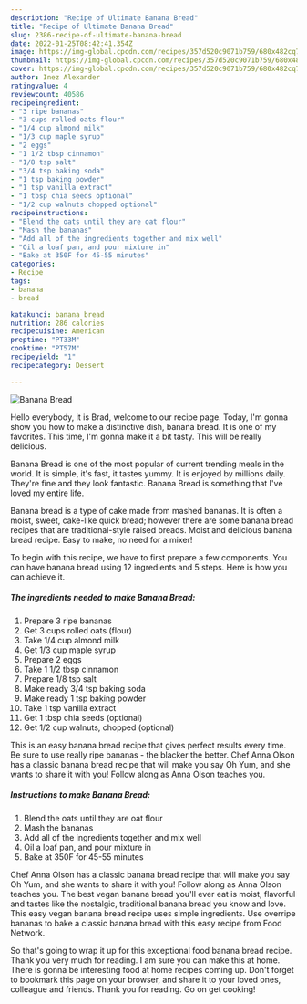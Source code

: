 ```yaml
---
description: "Recipe of Ultimate Banana Bread"
title: "Recipe of Ultimate Banana Bread"
slug: 2386-recipe-of-ultimate-banana-bread
date: 2022-01-25T08:42:41.354Z
image: https://img-global.cpcdn.com/recipes/357d520c9071b759/680x482cq70/banana-bread-recipe-main-photo.jpg
thumbnail: https://img-global.cpcdn.com/recipes/357d520c9071b759/680x482cq70/banana-bread-recipe-main-photo.jpg
cover: https://img-global.cpcdn.com/recipes/357d520c9071b759/680x482cq70/banana-bread-recipe-main-photo.jpg
author: Inez Alexander
ratingvalue: 4
reviewcount: 40586
recipeingredient:
- "3 ripe bananas"
- "3 cups rolled oats flour"
- "1/4 cup almond milk"
- "1/3 cup maple syrup"
- "2 eggs"
- "1 1/2 tbsp cinnamon"
- "1/8 tsp salt"
- "3/4 tsp baking soda"
- "1 tsp baking powder"
- "1 tsp vanilla extract"
- "1 tbsp chia seeds optional"
- "1/2 cup walnuts chopped optional"
recipeinstructions:
- "Blend the oats until they are oat flour"
- "Mash the bananas"
- "Add all of the ingredients together and mix well"
- "Oil a loaf pan, and pour mixture in"
- "Bake at 350F for 45-55 minutes"
categories:
- Recipe
tags:
- banana
- bread

katakunci: banana bread 
nutrition: 286 calories
recipecuisine: American
preptime: "PT33M"
cooktime: "PT57M"
recipeyield: "1"
recipecategory: Dessert

---
```



![Banana Bread](https://img-global.cpcdn.com/recipes/357d520c9071b759/680x482cq70/banana-bread-recipe-main-photo.jpg)

Hello everybody, it is Brad, welcome to our recipe page. Today, I'm gonna show you how to make a distinctive dish, banana bread. It is one of my favorites. This time, I'm gonna make it a bit tasty. This will be really delicious.

Banana Bread is one of the most popular of current trending meals in the world. It is simple, it's fast, it tastes yummy. It is enjoyed by millions daily. They're fine and they look fantastic. Banana Bread is something that I've loved my entire life.

Banana bread is a type of cake made from mashed bananas. It is often a moist, sweet, cake-like quick bread; however there are some banana bread recipes that are traditional-style raised breads. Moist and delicious banana bread recipe. Easy to make, no need for a mixer!


To begin with this recipe, we have to first prepare a few components. You can have banana bread using 12 ingredients and 5 steps. Here is how you can achieve it.

<!--inarticleads1-->

##### The ingredients needed to make Banana Bread:

1. Prepare 3 ripe bananas
1. Get 3 cups rolled oats (flour)
1. Take 1/4 cup almond milk
1. Get 1/3 cup maple syrup
1. Prepare 2 eggs
1. Take 1 1/2 tbsp cinnamon
1. Prepare 1/8 tsp salt
1. Make ready 3/4 tsp baking soda
1. Make ready 1 tsp baking powder
1. Take 1 tsp vanilla extract
1. Get 1 tbsp chia seeds (optional)
1. Get 1/2 cup walnuts, chopped (optional)


This is an easy banana bread recipe that gives perfect results every time. Be sure to use really ripe bananas - the blacker the better. Chef Anna Olson has a classic banana bread recipe that will make you say Oh Yum, and she wants to share it with you! Follow along as Anna Olson teaches you. 

<!--inarticleads2-->

##### Instructions to make Banana Bread:

1. Blend the oats until they are oat flour
1. Mash the bananas
1. Add all of the ingredients together and mix well
1. Oil a loaf pan, and pour mixture in
1. Bake at 350F for 45-55 minutes


Chef Anna Olson has a classic banana bread recipe that will make you say Oh Yum, and she wants to share it with you! Follow along as Anna Olson teaches you. The best vegan banana bread you&#39;ll ever eat is moist, flavorful and tastes like the nostalgic, traditional banana bread you know and love. This easy vegan banana bread recipe uses simple ingredients. Use overripe bananas to bake a classic banana bread with this easy recipe from Food Network. 

So that's going to wrap it up for this exceptional food banana bread recipe. Thank you very much for reading. I am sure you can make this at home. There is gonna be interesting food at home recipes coming up. Don't forget to bookmark this page on your browser, and share it to your loved ones, colleague and friends. Thank you for reading. Go on get cooking!
